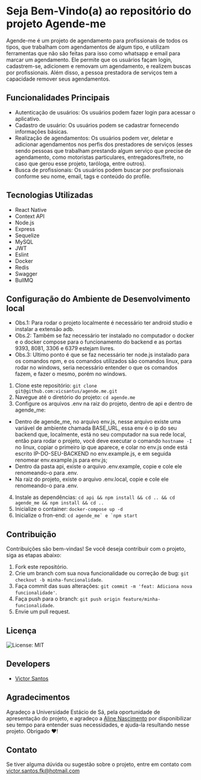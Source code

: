 # Seja Bem-Vindo(a) ao repositório do projeto Agende-me

Agende-me é um projeto de agendamento para profissionais de todos os tipos, que trabalham com agendamentos de algum tipo, e utilizam ferramentas que não são feitas para isso como whatsapp e email para marcar um agendamento. Ele permite que os usuários façam login, cadastrem-se, adicionem e removam um agendamento, e realizem buscas por profissionais. Além disso, a pessoa prestadora de serviços tem a capacidade remover seus agendamentos.


## Funcionalidades Principais
- Autenticação de usuários: Os usuários podem fazer login para acessar o aplicativo.
- Cadastro de usuário: Os usuários podem se cadastrar fornecendo informações básicas.
- Realização de agendamentos: Os usuários podem ver, deletar e adicionar agendamentos nos perfis dos prestadores de serviços (esses sendo pessoas que trabalham prestando algum serviço que precise de agendamento, como motoristas particulares, entregadores/frete, no caso que gerou esse projeto, taróloga, entre outros).
- Busca de profissionais: Os usuários podem buscar por profissionais conforme seu nome, email, tags e conteúdo do profile.

## Tecnologias Utilizadas

- React Native
- Context API
- Node.js
- Express
- Sequelize
- MySQL
- JWT
- Eslint
- Docker
- Redis
- Swagger
- BullMQ

## Configuração do Ambiente de Desenvolvimento local

- Obs.1: Para rodar o projeto localmente é necessário ter android studio e instalar a extensão adb.
- Obs.2: Também se faz necessário ter instalado no computador o docker e o docker compose para o funcionamento do backend e as portas 9393, 8081, 3306 e 6379 estejam livres.
- Obs.3: Ultimo ponto é que se faz necessário ter node.js instalado para os comandos npm, e os comandos utilizados são comandos linux, para rodar no windows, seria necessário entender o que os comandos fazem, e fazer o mesmo, porém no windows.

1. Clone este repositório: ```git clone git@github.com:vicsantus/agende.me.git```
2. Navegue até o diretório do projeto: ```cd agende.me```
3. Configure os arquivos .env na raiz do projeto, dentro de api e dentro de agende_me:
 - Dentro de agende_me, no arquivo env.js, nesse arquivo existe uma variável de ambiente chamada BASE_URL, essa env é o ip do seu backend que, localmente, está no seu computador na sua rede local, então para rodar o projeto, você deve executar o comando ```hostname -I``` no linux, copiar o primeiro ip que aparece, e colar no env.js onde está escrito IP-DO-SEU-BACKEND no env.example.js, e em seguida renomear env.example.js para env.js;
 - Dentro da pasta api, existe o arquivo .env.example, copie e cole ele renomeando-o para .env.
 - Na raiz do projeto, existe o arquivo .env.local, copie e cole ele renomeando-o para .env.
4. Instale as dependências: ```cd api && npm install && cd .. && cd agende_me && npm install && cd ..```
5. Inicialize o container: ```docker-compose up -d```
6. Inicialize o fron-end: ```cd agende_me` e `npm start```

## Contribuição

Contribuições são bem-vindas! Se você deseja contribuir com o projeto, siga as etapas abaixo:

1. Fork este repositório.
2. Crie um branch com sua nova funcionalidade ou correção de bug: `git checkout -b minha-funcionalidade`.
3. Faça commit das suas alterações: `git commit -m 'feat: Adiciona nova funcionalidade'`.
4. Faça push para o branch: `git push origin feature/minha-funcionalidade`.
5. Envie um pull request.

## Licença

![License: MIT](https://img.shields.io/badge/License-MIT-yellow.svg)

## Developers

- <a href = "https://github.com/vicsantus">Victor Santos</a>

## Agradecimentos
Agradeço a Universidade Estácio de Sá, pela oportunidade de apresentação do projeto, e agradeço a <a href = "https://www.linkedin.com/in/alinefgn/">Aline Nascimento</a> por disponibilizar seu tempo para entender suas necessidades, e ajuda-la resultando nesse projeto. Obrigado ♥️!

## Contato

Se tiver alguma dúvida ou sugestão sobre o projeto, entre em contato com <a href = "mailto:victor.santos.fk@hotmail.com">victor.santos.fk@hotmail.com</a>

